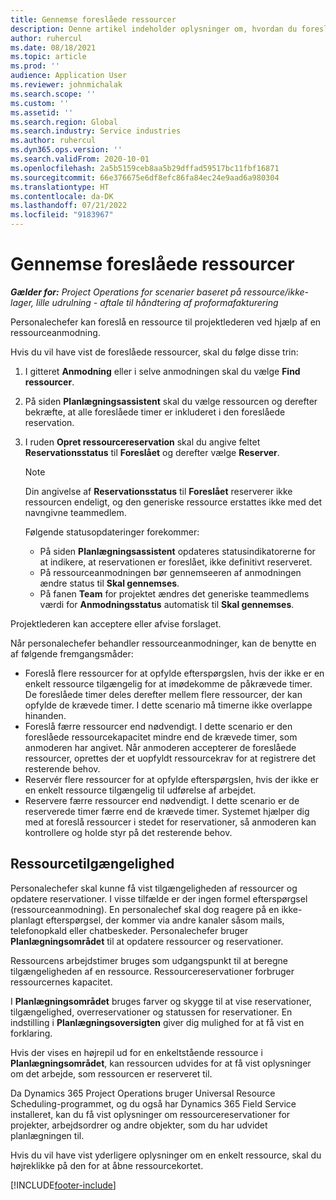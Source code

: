 ```yaml
---
title: Gennemse foreslåede ressourcer
description: Denne artikel indeholder oplysninger om, hvordan du foreslår projektressourcer.
author: ruhercul
ms.date: 08/18/2021
ms.topic: article
ms.prod: ''
audience: Application User
ms.reviewer: johnmichalak
ms.search.scope: ''
ms.custom: ''
ms.assetid: ''
ms.search.region: Global
ms.search.industry: Service industries
ms.author: ruhercul
ms.dyn365.ops.version: ''
ms.search.validFrom: 2020-10-01
ms.openlocfilehash: 2a5b5159ceb8aa5b29dffad59517bc11fbf16871
ms.sourcegitcommit: 66e376675e6df8efc86fa84ec24e9aad6a980304
ms.translationtype: HT
ms.contentlocale: da-DK
ms.lasthandoff: 07/21/2022
ms.locfileid: "9183967"
---
```

# <a name="review-proposed-resources"></a>Gennemse foreslåede ressourcer

_**Gælder for:** Project Operations for scenarier baseret på ressource/ikke-lager, lille udrulning - aftale til håndtering af proformafakturering_

Personalechefer kan foreslå en ressource til projektlederen ved hjælp af en ressourceanmodning.

Hvis du vil have vist de foreslåede ressourcer, skal du følge disse trin:

1. I gitteret **Anmodning** eller i selve anmodningen skal du vælge **Find ressourcer**.
2. På siden **Planlægningsassistent** skal du vælge ressourcen og derefter bekræfte, at alle foreslåede timer er inkluderet i den foreslåede reservation.
3. I ruden **Opret ressourcereservation** skal du angive feltet **Reservationsstatus** til **Foreslået** og derefter vælge **Reserver**.

    > [!NOTE]
    > Din angivelse af **Reservationsstatus** til **Foreslået** reserverer ikke ressourcen endeligt, og den generiske ressource erstattes ikke med det navngivne teammedlem.

    Følgende statusopdateringer forekommer:

    - På siden **Planlægningsassistent** opdateres statusindikatorerne for at indikere, at reservationen er foreslået, ikke definitivt reserveret.
    - På ressourceanmodningen bør gennemseeren af anmodningen ændre status til **Skal gennemses**.
    - På fanen **Team** for projektet ændres det generiske teammedlems værdi for **Anmodningsstatus** automatisk til **Skal gennemses**.

Projektlederen kan acceptere eller afvise forslaget.

Når personalechefer behandler ressourceanmodninger, kan de benytte en af følgende fremgangsmåder:

- Foreslå flere ressourcer for at opfylde efterspørgslen, hvis der ikke er en enkelt ressource tilgængelig for at imødekomme de påkrævede timer. De foreslåede timer deles derefter mellem flere ressourcer, der kan opfylde de krævede timer. I dette scenario må timerne ikke overlappe hinanden.
- Foreslå færre ressourcer end nødvendigt. I dette scenario er den foreslåede ressourcekapacitet mindre end de krævede timer, som anmoderen har angivet. Når anmoderen accepterer de foreslåede ressourcer, oprettes der et uopfyldt ressourcekrav for at registrere det resterende behov.
- Reservér flere ressourcer for at opfylde efterspørgslen, hvis der ikke er en enkelt ressource tilgængelig til udførelse af arbejdet.
- Reservere færre ressourcer end nødvendigt. I dette scenario er de reserverede timer færre end de krævede timer. Systemet hjælper dig med at foreslå ressourcer i stedet for reservationer, så anmoderen kan kontrollere og holde styr på det resterende behov.

## <a name="resource-availability"></a>Ressourcetilgængelighed

Personalechefer skal kunne få vist tilgængeligheden af ressourcer og opdatere reservationer. I visse tilfælde er der ingen formel efterspørgsel (ressourceanmodning). En personalechef skal dog reagere på en ikke-planlagt efterspørgsel, der kommer via andre kanaler såsom mails, telefonopkald eller chatbeskeder. Personalechefer bruger **Planlægningsområdet** til at opdatere ressourcer og reservationer.

Ressourcens arbejdstimer bruges som udgangspunkt til at beregne tilgængeligheden af en ressource. Ressourcereservationer forbruger ressourcernes kapacitet.

I **Planlægningsområdet** bruges farver og skygge til at vise reservationer, tilgængelighed, overreservationer og statussen for reservationer. En indstilling i **Planlægningsoversigten** giver dig mulighed for at få vist en forklaring.

Hvis der vises en højrepil ud for en enkeltstående ressource i **Planlægningsområdet**, kan ressourcen udvides for at få vist oplysninger om det arbejde, som ressourcen er reserveret til.

Da Dynamics 365 Project Operations bruger Universal Resource Scheduling-programmet, og du også har Dynamics 365 Field Service installeret, kan du få vist oplysninger om ressourcereservationer for projekter, arbejdsordrer og andre objekter, som du har udvidet planlægningen til.

Hvis du vil have vist yderligere oplysninger om en enkelt ressource, skal du højreklikke på den for at åbne ressourcekortet.



[!INCLUDE[footer-include](../includes/footer-banner.md)]
